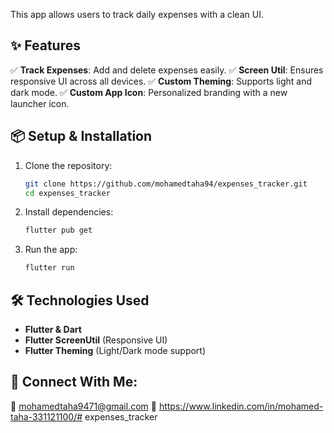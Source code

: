 
This app allows users to track daily expenses with a clean UI.

## ✨ Features
✅ **Track Expenses**: Add and delete expenses easily.
✅ **Screen Util**: Ensures responsive UI across all devices.
✅ **Custom Theming**: Supports light and dark mode.
✅ **Custom App Icon**: Personalized branding with a new launcher icon.


## 📦 Setup & Installation
1. Clone the repository:
   ```sh
   git clone https://github.com/mohamedtaha94/expenses_tracker.git
   cd expenses_tracker
   ```
2. Install dependencies:
   ```sh
   flutter pub get
   ```
3. Run the app:
   ```sh
   flutter run
   ```

## 🛠️ Technologies Used
- **Flutter & Dart**
- **Flutter ScreenUtil** (Responsive UI)
- **Flutter Theming** (Light/Dark mode support)

## 🔗 Connect With Me:

📩 mohamedtaha9471@gmail.com
💼 https://www.linkedin.com/in/mohamed-taha-331121100/#   e x p e n s e s _ t r a c k e r  
 